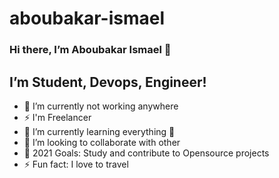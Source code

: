 
# aboubakar-ismael

### Hi there, I’m Aboubakar Ismael 👋
## I’m Student, Devops, Engineer!
- 🔭 I’m currently not working anywhere
- ⚡ I'm Freelancer
- 🌱 I’m currently learning everything 🤣
- 👯 I’m looking to collaborate with other
- 🥅 2021 Goals: Study and contribute to Opensource projects
- ⚡ Fun fact: I love to travel
